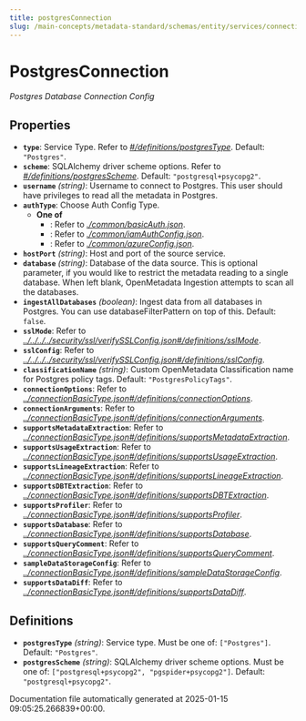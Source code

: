 ```yaml
---
title: postgresConnection
slug: /main-concepts/metadata-standard/schemas/entity/services/connections/database/postgresconnection
---
```


# PostgresConnection

*Postgres Database Connection Config*

## Properties

- **`type`**: Service Type. Refer to *[#/definitions/postgresType](#definitions/postgresType)*. Default: `"Postgres"`.
- **`scheme`**: SQLAlchemy driver scheme options. Refer to *[#/definitions/postgresScheme](#definitions/postgresScheme)*. Default: `"postgresql+psycopg2"`.
- **`username`** *(string)*: Username to connect to Postgres. This user should have privileges to read all the metadata in Postgres.
- **`authType`**: Choose Auth Config Type.
  - **One of**
    - : Refer to *[./common/basicAuth.json](#common/basicAuth.json)*.
    - : Refer to *[./common/iamAuthConfig.json](#common/iamAuthConfig.json)*.
    - : Refer to *[./common/azureConfig.json](#common/azureConfig.json)*.
- **`hostPort`** *(string)*: Host and port of the source service.
- **`database`** *(string)*: Database of the data source. This is optional parameter, if you would like to restrict the metadata reading to a single database. When left blank, OpenMetadata Ingestion attempts to scan all the databases.
- **`ingestAllDatabases`** *(boolean)*: Ingest data from all databases in Postgres. You can use databaseFilterPattern on top of this. Default: `false`.
- **`sslMode`**: Refer to *[../../../../security/ssl/verifySSLConfig.json#/definitions/sslMode](#/../../../security/ssl/verifySSLConfig.json#/definitions/sslMode)*.
- **`sslConfig`**: Refer to *[../../../../security/ssl/verifySSLConfig.json#/definitions/sslConfig](#/../../../security/ssl/verifySSLConfig.json#/definitions/sslConfig)*.
- **`classificationName`** *(string)*: Custom OpenMetadata Classification name for Postgres policy tags. Default: `"PostgresPolicyTags"`.
- **`connectionOptions`**: Refer to *[../connectionBasicType.json#/definitions/connectionOptions](#/connectionBasicType.json#/definitions/connectionOptions)*.
- **`connectionArguments`**: Refer to *[../connectionBasicType.json#/definitions/connectionArguments](#/connectionBasicType.json#/definitions/connectionArguments)*.
- **`supportsMetadataExtraction`**: Refer to *[../connectionBasicType.json#/definitions/supportsMetadataExtraction](#/connectionBasicType.json#/definitions/supportsMetadataExtraction)*.
- **`supportsUsageExtraction`**: Refer to *[../connectionBasicType.json#/definitions/supportsUsageExtraction](#/connectionBasicType.json#/definitions/supportsUsageExtraction)*.
- **`supportsLineageExtraction`**: Refer to *[../connectionBasicType.json#/definitions/supportsLineageExtraction](#/connectionBasicType.json#/definitions/supportsLineageExtraction)*.
- **`supportsDBTExtraction`**: Refer to *[../connectionBasicType.json#/definitions/supportsDBTExtraction](#/connectionBasicType.json#/definitions/supportsDBTExtraction)*.
- **`supportsProfiler`**: Refer to *[../connectionBasicType.json#/definitions/supportsProfiler](#/connectionBasicType.json#/definitions/supportsProfiler)*.
- **`supportsDatabase`**: Refer to *[../connectionBasicType.json#/definitions/supportsDatabase](#/connectionBasicType.json#/definitions/supportsDatabase)*.
- **`supportsQueryComment`**: Refer to *[../connectionBasicType.json#/definitions/supportsQueryComment](#/connectionBasicType.json#/definitions/supportsQueryComment)*.
- **`sampleDataStorageConfig`**: Refer to *[../connectionBasicType.json#/definitions/sampleDataStorageConfig](#/connectionBasicType.json#/definitions/sampleDataStorageConfig)*.
- **`supportsDataDiff`**: Refer to *[../connectionBasicType.json#/definitions/supportsDataDiff](#/connectionBasicType.json#/definitions/supportsDataDiff)*.
## Definitions

- **`postgresType`** *(string)*: Service type. Must be one of: `["Postgres"]`. Default: `"Postgres"`.
- **`postgresScheme`** *(string)*: SQLAlchemy driver scheme options. Must be one of: `["postgresql+psycopg2", "pgspider+psycopg2"]`. Default: `"postgresql+psycopg2"`.


Documentation file automatically generated at 2025-01-15 09:05:25.266839+00:00.
